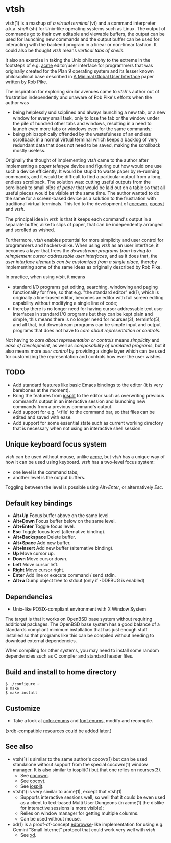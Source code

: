 # vtsh

vtsh(1) is a mashup of *a virtual terminal* (vt) and a command interpreter
a.k.a. *shell* (sh) for Unix-like operating systems such as Linux. The
output of commands go to their own editable and viewable buffers,
the output can be used for launching new commands and the output
buffer can be used for interacting with the backend program in a
linear or non-linear fashion. It could also be thought *vtsh* means
*vertical tabs of shells*.

It also an exercise in taking the Unix philosophy to the extreme
in the footsteps of e.g. [acme](http://acme.cat-v.org/)
editor/user interface for
programmers that was originally created for the Plan 9 operating
system and its lesser known philosophical base described in
[A Minimal Global User Interface](http://doc.cat-v.org/plan_9/1st_edition/help/help.pdf)
paper written by Rob Pike.

The inspiration for exploring similar avenues came to *vtsh*'s author
out of frustration independently and unaware of Rob Pike's efforts
when the author was
* being helplessly undisciplined and always launching a new tab, or
a new window for every small task, only to lose the tab or the window
under the pile of hundred other tabs and windows, resulting in a need
to launch even more tabs or windows even for the same commands;
* being philosophically offended by the wastefulness of an endless
scrollback in a normal virtual terminal which keeps a backlog of very
redundant data that does not need to be saved, making the scrollback
mostly useless.

Originally the thought of implementing *vtsh* came to the author
after implementing a *paper teletype* device and figuring out how
would one use such a device efficiently. It would be stupid to waste
paper by re-running commands, and it would be difficult to find a
particular output from a long, endless scrollback. The solution was:
cutting useful outputs from the scrollback to small *slips of paper*
that would be laid out on a table so that all useful pieces would be
visible at the same time. The author wanted to do the same for a
screen-based device as a solution to the frustration with traditional
virtual terminals. This led to the development of
[cocowm](https://github.com/tleino/cocowm),
[cocovt](https://github.com/tleino/cocovt) and *vtsh*.

The principal idea in *vtsh* is that it keeps each command's output
in a separate buffer, alike to slips of paper, that can be independently
arranged and scrolled as wished.

Furthermore, *vtsh* enables potential for more simplicity and user
control for programmers and hackers-alike. When using *vtsh* as an
user interface, it becomes a layer that frees the *downstream programs
from having to reimplement cursor addressable user interfaces*, and
as it does that, the *user interface elements can be customized from
a single place*, thereby implementing some of the same ideas as
originally described by Rob Pike.

In practice, when using *vtsh*, it means
* standard I/O programs get editing, searching, windowing and paging
functionality for free, so that e.g. "the standard editor" ed(1),
which is originally a line-based editor, becomes an editor with full
screen editing capability without modifying a single line of code;
* thereby there is no longer need for having cursor addressable text user
interfaces in standard I/O programs but they can be kept plain and simple,
this means there is no longer need for ncurses(3), terminfo(5), and all that,
but downstream programs can be simple input and output programs that does
not have to *care about representation or controls*.

Not having to *care about representation or controls* means *simplicity*
and *ease of development*, as well as *composability of unrelated programs*,
but it also means more *user control* by providing a single layer which can
be used for customizing the representation and controls how ever the
user wishes.

## TODO

* Add standard features like basic Emacs bindings to the editor
  (it is very barebones at the moment).
* Bring the features from [iosplit](https://github.com/tleino/iosplit)
  to the editor such as overwriting previous command's output in an
  interactive session and launching new commands from a previous
  command's output.
* Add support for e.g. '<file' to the command bar, so that files can be
  edited and saved with ease.
* Add support for some essential state such as current working directory
  that is necessary when not using an interactive shell session.

## Unique keyboard focus system

*vtsh* can be used without mouse, unlike [acme](http://acme.cat-v.org/),
but *vtsh* has a unique way of how it can be used using keyboard. *vtsh*
has a two-level focus system:
* one level is the command tabs;
* another level is the output buffers.

Toggling between the level is possible using *Alt+Enter*, or
alternatively *Esc*.

## Default key bindings

* **Alt+Up** Focus buffer above on the same level.
* **Alt+Down** Focus buffer below on the same level.
* **Alt+Enter** Toggle focus level.
* **Esc** Toggle focus level (alternative binding).
* **Alt+Backspace** Delete buffer.
* **Alt+Space** Add new buffer.
* **Alt+Insert** Add new buffer (alternative binding).
* **Up** Move cursor up.
* **Down** Move cursor down.
* **Left** Move cursor left.
* **Right** Move cursor right.
* **Enter** Add line or execute command / send stdin.
* **Alt+a** Dump object tree to stdout (only if -DDEBUG is enabled)

## Dependencies

* Unix-like POSIX-compliant environment with X Window System

The target is that it works on OpenBSD base system without requiring
additional packages. The OpenBSD base system has a good balance of
a standards compliant minimum installation that has just enough stuff
installed so that programs like this can be compiled without needing
to download external dependencies.

When compiling for other systems, you may need to install some random
dependencies such as C compiler and standard header files.

## Build and install to home directory

	$ ./configure ~
	$ make
	$ make install

## Customize

* Take a look at
[color.enums](https://github.com/tleino/vtsh/blob/main/color.enums) and
[font.enums](https://github.com/tleino/vtsh/blob/main/font.enums), modify
and recompile.

(xrdb-compatible resources could be added later.)

## See also

* vtsh(1) is similar to the same author's cocovt(1) but can be used
standalone without support from the special cocowm(1) window manager.
It is also similar to iosplit(1) but that one relies on ncurses(3).
    * See [cocowm](https://github.com/tleino/cocowm).
    * See [cocovt](https://github.com/tleino/cocovt).
    * See [iosplit](https://github.com/tleino/iosplit).
* vtsh(1) is very similar to acme(1), except that vtsh(1)
    * Supports interactive sessions well, so well that it could be even used
      as a client to text-based Multi User Dungeons (in acme(1) the dislike
      for interactive sessions is more visible);
    * Relies on window manager for getting multiple columns.
    * Can be used without mouse.
* xd(1) is a proof-of-concept [edbrowse](https://github.com/CMB/edbrowse)-like
implementation for using e.g. Gemini "Small Internet" protocol that could
work very well with *vtsh*
    * See [xd](https://github.com/tleino/xd).
